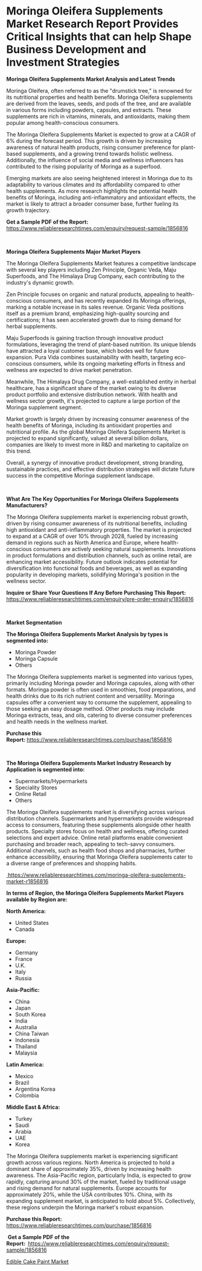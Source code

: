 <p><h1>Moringa Oleifera Supplements Market Research Report Provides Critical Insights that can help Shape Business Development and Investment Strategies</h1></p><p><strong>Moringa Oleifera Supplements Market Analysis and Latest Trends</strong></p>
<p><p>Moringa Oleifera, often referred to as the "drumstick tree," is renowned for its nutritional properties and health benefits. Moringa Oleifera supplements are derived from the leaves, seeds, and pods of the tree, and are available in various forms including powders, capsules, and extracts. These supplements are rich in vitamins, minerals, and antioxidants, making them popular among health-conscious consumers.</p><p>The Moringa Oleifera Supplements Market is expected to grow at a CAGR of 6% during the forecast period. This growth is driven by increasing awareness of natural health products, rising consumer preference for plant-based supplements, and a growing trend towards holistic wellness. Additionally, the influence of social media and wellness influencers has contributed to the rising popularity of Moringa as a superfood.</p><p>Emerging markets are also seeing heightened interest in Moringa due to its adaptability to various climates and its affordability compared to other health supplements. As more research highlights the potential health benefits of Moringa, including anti-inflammatory and antioxidant effects, the market is likely to attract a broader consumer base, further fueling its growth trajectory.</p></p>
<p><strong>Get a Sample PDF of the Report:&nbsp;</strong> <a href="https://www.reliableresearchtimes.com/enquiry/request-sample/1856816?utm_campaign=2292&utm_medium=2&utm_source=Github&utm_content=ia&utm_term=14022025&utm_id=moringa-oleifera-supplements">https://www.reliableresearchtimes.com/enquiry/request-sample/1856816</a></p>
<p>&nbsp;</p>
<p><strong>Moringa Oleifera Supplements Major Market Players</strong></p>
<p><p>The Moringa Oleifera Supplements Market features a competitive landscape with several key players including Zen Principle, Organic Veda, Maju Superfoods, and The Himalaya Drug Company, each contributing to the industry's dynamic growth. </p><p>Zen Principle focuses on organic and natural products, appealing to health-conscious consumers, and has recently expanded its Moringa offerings, marking a notable increase in its sales revenue. Organic Veda positions itself as a premium brand, emphasizing high-quality sourcing and certifications; it has seen accelerated growth due to rising demand for herbal supplements.</p><p>Maju Superfoods is gaining traction through innovative product formulations, leveraging the trend of plant-based nutrition. Its unique blends have attracted a loyal customer base, which bodes well for future expansion. Pura Vida combines sustainability with health, targeting eco-conscious consumers, while its ongoing marketing efforts in fitness and wellness are expected to drive market penetration.</p><p>Meanwhile, The Himalaya Drug Company, a well-established entity in herbal healthcare, has a significant share of the market owing to its diverse product portfolio and extensive distribution network. With health and wellness sector growth, it's projected to capture a large portion of the Moringa supplement segment.</p><p>Market growth is largely driven by increasing consumer awareness of the health benefits of Moringa, including its antioxidant properties and nutritional profile. As the global Moringa Oleifera Supplements Market is projected to expand significantly, valued at several billion dollars, companies are likely to invest more in R&D and marketing to capitalize on this trend.</p><p>Overall, a synergy of innovative product development, strong branding, sustainable practices, and effective distribution strategies will dictate future success in the competitive Moringa supplement landscape.</p></p>
<p>&nbsp;</p>
<p><strong>What Are The Key Opportunities For Moringa Oleifera Supplements Manufacturers?</strong></p>
<p><p>The Moringa Oleifera supplements market is experiencing robust growth, driven by rising consumer awareness of its nutritional benefits, including high antioxidant and anti-inflammatory properties. The market is projected to expand at a CAGR of over 10% through 2028, fueled by increasing demand in regions such as North America and Europe, where health-conscious consumers are actively seeking natural supplements. Innovations in product formulations and distribution channels, such as online retail, are enhancing market accessibility. Future outlook indicates potential for diversification into functional foods and beverages, as well as expanding popularity in developing markets, solidifying Moringa's position in the wellness sector.</p></p>
<p><strong>Inquire or Share Your Questions If Any Before Purchasing This Report:</strong> <a href="https://www.reliableresearchtimes.com/enquiry/pre-order-enquiry/1856816?utm_campaign=2292&utm_medium=2&utm_source=Github&utm_content=ia&utm_term=14022025&utm_id=moringa-oleifera-supplements">https://www.reliableresearchtimes.com/enquiry/pre-order-enquiry/1856816</a></p>
<p>&nbsp;</p>
<p><strong>Market Segmentation</strong></p>
<p><strong>The Moringa Oleifera Supplements Market Analysis by types is segmented into:</strong></p>
<p><ul><li>Moringa Powder</li><li>Moringa Capsule</li><li>Others</li></ul></p>
<p><p>The Moringa Oleifera supplements market is segmented into various types, primarily including Moringa powder and Moringa capsules, along with other formats. Moringa powder is often used in smoothies, food preparations, and health drinks due to its rich nutrient content and versatility. Moringa capsules offer a convenient way to consume the supplement, appealing to those seeking an easy dosage method. Other products may include Moringa extracts, teas, and oils, catering to diverse consumer preferences and health needs in the wellness market.</p></p>
<p><strong>Purchase this Report:&nbsp;</strong><a href="https://www.reliableresearchtimes.com/purchase/1856816?utm_campaign=2292&utm_medium=2&utm_source=Github&utm_content=ia&utm_term=14022025&utm_id=moringa-oleifera-supplements">https://www.reliableresearchtimes.com/purchase/1856816</a></p>
<p>&nbsp;</p>
<p><strong>The Moringa Oleifera Supplements Market Industry Research by Application is segmented into:</strong></p>
<p><ul><li>Supermarkets/Hypermarkets</li><li>Speciality Stores</li><li>Online Retail</li><li>Others</li></ul></p>
<p><p>The Moringa Oleifera supplements market is diversifying across various distribution channels. Supermarkets and hypermarkets provide widespread access to consumers, featuring these supplements alongside other health products. Specialty stores focus on health and wellness, offering curated selections and expert advice. Online retail platforms enable convenient purchasing and broader reach, appealing to tech-savvy consumers. Additional channels, such as health food shops and pharmacies, further enhance accessibility, ensuring that Moringa Oleifera supplements cater to a diverse range of preferences and shopping habits.</p></p>
<p><a href="https://www.reliableresearchtimes.com/moringa-oleifera-supplements-market-r1856816?utm_campaign=2292&utm_medium=2&utm_source=Github&utm_content=ia&utm_term=14022025&utm_id=moringa-oleifera-supplements">&nbsp;https://www.reliableresearchtimes.com/moringa-oleifera-supplements-market-r1856816</a></p>
<p><strong>In terms of Region, the Moringa Oleifera Supplements Market Players available by Region are:</strong></p>
<p>
    <p> <strong> North America: </strong>
        <ul>
            <li>United States</li>
            <li>Canada</li>
        </ul>
        </p> 
    <p> <strong> Europe: </strong>
        <ul>
            <li>Germany</li>
            <li>France</li>
            <li>U.K.</li>
            <li>Italy</li>
            <li>Russia</li>
        </ul>
        </p> 
    <p> <strong> Asia-Pacific: </strong>
        <ul>
            <li>China</li>
            <li>Japan</li>
            <li>South Korea</li>
            <li>India</li>
            <li>Australia</li>
            <li>China Taiwan</li>
            <li>Indonesia</li>
            <li>Thailand</li>
            <li>Malaysia</li>
        </ul>
        </p> 
    <p> <strong> Latin America: </strong>
        <ul>
            <li>Mexico</li>
            <li>Brazil</li>
            <li>Argentina Korea</li>
            <li>Colombia</li>
        </ul>
        </p> 
    <p> <strong> Middle East & Africa: </strong>
        <ul>
            <li>Turkey</li>
            <li>Saudi</li>
            <li>Arabia</li>
            <li>UAE</li>
            <li>Korea</li>
        </ul>
    </p>
    </p>
<p><p>The Moringa Oleifera supplements market is experiencing significant growth across various regions. North America is projected to hold a dominant share of approximately 35%, driven by increasing health awareness. The Asia-Pacific region, particularly India, is expected to grow rapidly, capturing around 30% of the market, fueled by traditional usage and rising demand for natural supplements. Europe accounts for approximately 20%, while the USA contributes 10%. China, with its expanding supplement market, is anticipated to hold about 5%. Collectively, these regions underpin the Moringa market's robust expansion.</p></p>
<p><strong>Purchase this Report: </strong><a href="https://www.reliableresearchtimes.com/purchase/1856816?utm_campaign=2292&utm_medium=2&utm_source=Github&utm_content=ia&utm_term=14022025&utm_id=moringa-oleifera-supplements">https://www.reliableresearchtimes.com/purchase/1856816</a></p>
<p>&nbsp;<strong>Get a Sample PDF of the Report:&nbsp;&nbsp;</strong><a href="https://www.reliableresearchtimes.com/enquiry/request-sample/1856816?utm_campaign=2292&utm_medium=2&utm_source=Github&utm_content=ia&utm_term=14022025&utm_id=moringa-oleifera-supplements">https://www.reliableresearchtimes.com/enquiry/request-sample/1856816</a></p>
<p><strong></strong></p>
<p><p><a href="https://github.com/alberthagorsuch/Market-Research-Report-List-1/blob/main/edible-cake-paint-market.md?utm_campaign=2292&utm_medium=2&utm_source=Github&utm_content=ia&utm_term=14022025&utm_id=moringa-oleifera-supplements">Edible Cake Paint Market</a></p></p>